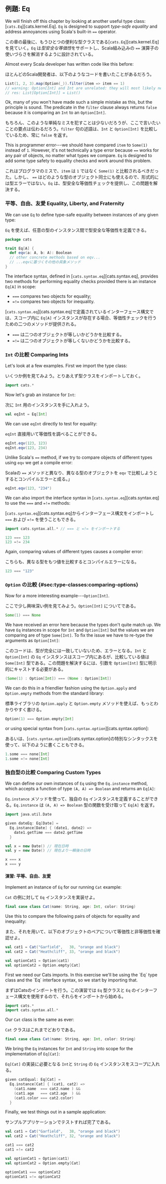 ## 例題: Eq

We will finish off this chapter by looking at another useful type class:
[`cats.Eq`][cats.kernel.Eq].
`Eq` is designed to support *type-safe equality*
and address annoyances using Scala's built-in `==` operator.

この章の最後に、もうひとつの便利な型クラスである[`cats.Eq`][cats.kernel.Eq]を見ていく。`Eq` は*型安全な等価性*をサポートし、Scala組み込みの `==` 演算子の使いづらさを解消するように設計されている。

Almost every Scala developer has written code like this before:

ほとんどのScala開発者は、以下のようなコードを書いたことがあるだろう。


```scala
List(1, 2, 3).map(Option(_)).filter(item => item == 1)
// warning: Option[Int] and Int are unrelated: they will most likely never compare equal
// res: List[Option[Int]] = List()

```

Ok, many of you won't have made such a simple mistake as this,
but the principle is sound.
The predicate in the `filter` clause always returns `false`
because it is comparing an `Int` to an `Option[Int]`.

もちろん、このような単純なミスを犯すことは少ないだろうが、ここで言いたいことの要点は伝わるだろう。`filter` 句の述語は、`Int` と `Option[Int]` を比較しているため、常に `false` を返す。

This is programmer error---we
should have compared `item` to `Some(1)` instead of `1`.
However, it's not technically a type error because
`==` works for any pair of objects, no matter what types we compare.
`Eq` is designed to add some type safety to equality checks
and work around this problem.

これはプログラマのミスで、`item` は `1` ではなく `Some(1)` と比較されるべきだった。しかし、 `==` はどのような型のオブジェクト同士にも使えるので、形式的には型エラーではない。`Eq` は、型安全な等価性チェックを提供し、この問題を解決する。

### 平等、自由、友愛 Equality, Liberty, and Fraternity

We can use `Eq` to define type-safe equality
between instances of any given type:

`Eq` を使えば、任意の型のインスタンス間で型安全な等価性を定義できる。

```scala
package cats

trait Eq[A] {
  def eqv(a: A, b: A): Boolean
  // other concrete methods based on eqv...
  // ...eqvに基づくその他の具象メソッド
}
```

The interface syntax, defined in [`cats.syntax.eq`][cats.syntax.eq],
provides two methods for performing equality checks
provided there is an instance `Eq[A]` in scope:

 - `===` compares two objects for equality;
 - `=!=` compares two objects for inequality.

[`cats.syntax.eq`][cats.syntax.eq]で定義されているインターフェース構文では、スコープ内に `Eq[A]` インスタンスが存在する場合、等価性チェックを行うための二つのメソッドが提供される。

- `===` は二つのオブジェクトが等しいかどうかを比較する。
- `=!=` は二つのオブジェクトが等しくないかどうかを比較する。

### `Int` の比較 Comparing Ints

Let's look at a few examples. First we import the type class:

いくつか例を見てみよう。とりあえず型クラスをインポートしておく。

```scala mdoc:silent:reset-object
import cats.*
```

Now let's grab an instance for `Int`:

次に `Int` 用のインスタンスを手に入れよう。

```scala mdoc:silent
val eqInt = Eq[Int]
```

We can use `eqInt` directly to test for equality:

`eqInt` 直接用いて等価性を調べることができる。

```scala mdoc
eqInt.eqv(123, 123)
eqInt.eqv(123, 234)
```

Unlike Scala's `==` method,
if we try to compare objects of different types using `eqv`
we get a compile error:

Scalaの `==` メソッドと異なり、異なる型のオブジェクトを `eqv` で比較しようとするとコンパイルエラーと成る。」

```scala mdoc:fail
eqInt.eqv(123, "234")
```

We can also import the interface syntax in [`cats.syntax.eq`][cats.syntax.eq]
to use the `===` and `=!=` methods:

[`cats.syntax.eq`][cats.syntax.eq]からインターフェース構文をインポートし `===` および `=!=` を使うこともできる。

```scala mdoc:silent
import cats.syntax.all.* // === と =!= をインポートする
```

```scala mdoc
123 === 123
123 =!= 234
```

Again, comparing values of different types causes a compiler error:

こちらも、異なる型をもつ値を比較するとコンパイルエラーになる。

```scala mdoc:fail
123 === "123"
```

### `Option` の比較 {#sec:type-classes:comparing-options}

Now for a more interesting example---`Option[Int]`.

ここで少し興味深い例を見てみよう。`Option[Int]` についてである。

```scala mdoc:fail
Some(1) === None
```

We have received an error here because the types don't quite match up.
We have `Eq` instances in scope for `Int` and `Option[Int]`
but the values we are comparing are of type `Some[Int]`.
To fix the issue we have to re-type the arguments as `Option[Int]`:

このコードは、型が完全には一致していないため、エラーとなる。`Int` と `Option[Int]` の `Eq` インスタンスはスコープ内にあるが、比較している値は `Some[Int]` 型である。この問題を解決するには、引数を `Option[Int]` 型に明示的にキャストする必要がある。

```scala mdoc
(Some(1) : Option[Int]) === (None : Option[Int])
```

We can do this in a friendlier fashion using
the `Option.apply` and `Option.empty` methods from the standard library:

標準ライブラリの `Option.apply` と `Option.empty` メソッドを使えば、もっとわかりやすく書ける。

```scala mdoc
Option(1) === Option.empty[Int]
```

or using special syntax from [`cats.syntax.option`][cats.syntax.option]:

あるいは、[`cats.syntax.option`][cats.syntax.option]の特別なシンタックスを使って、以下のように書くこともできる。

```scala mdoc
1.some === none[Int]
1.some =!= none[Int]
```


### 独自型の比較 Comparing Custom Types

We can define our own instances of `Eq` using the `Eq.instance` method,
which accepts a function of type `(A, A) => Boolean` and returns an `Eq[A]`:

`Eq.instance` メソッドを使って、独自の `Eq` インスタンスを定義することができる。`Eq.instance` は `(A, A) => Boolean` 型の関数を受け取って `Eq[A]` を返す。

```scala mdoc:silent
import java.util.Date

given dateEq: Eq[Date] =
  Eq.instance[Date] { (date1, date2) =>
    date1.getTime === date2.getTime
  }
```

```scala mdoc:silent
val x = new Date() // 現在日時
val y = new Date() // 現在より一瞬後の日時
```

```scala mdoc
x === x
x === y
```


#### 演習: 平等、自由、友愛

Implement an instance of `Eq` for our running `Cat` example:

`Cat` の例に対して `Eq` インスタンスを実装せよ。

```scala mdoc:silent
final case class Cat(name: String, age: Int, color: String)
```

Use this to compare the following pairs of objects for equality and inequality:

また、それを用いて、以下のオブジェクトのペアについて等価性と非等価性を確認せよ。

```scala mdoc:silent
val cat1 = Cat("Garfield",   38, "orange and black")
val cat2 = Cat("Heathcliff", 33, "orange and black")

val optionCat1 = Option(cat1)
val optionCat2 = Option.empty[Cat]
```

<div class="solution">
First we need our Cats imports.
In this exercise we'll be using the `Eq` type class
and the `Eq` interface syntax,
so we start by importing that.

まずはCatsのインポートを行う。この演習では `Eq` 型クラスと `Eq` のインターフェース構文を使用するので、それらをインポートから始める。

```scala mdoc:silent:reset-object
import cats.*
import cats.syntax.all.* 
```

Our `Cat` class is the same as ever:

`Cat` クラスはこれまでどおりである。

```scala mdoc:silent
final case class Cat(name: String, age: Int, color: String)
```

We bring the `Eq` instances for `Int` and `String`
into scope for the implementation of `Eq[Cat]`:

`Eq[Cat]` の実装に必要となる `Int`と `String` の `Eq` インスタンスをスコープに入れる。

```scala mdoc:silent
given catEqual: Eq[Cat] =
  Eq.instance[Cat] { (cat1, cat2) =>
    (cat1.name  === cat2.name ) &&
    (cat1.age   === cat2.age  ) &&
    (cat1.color === cat2.color)
  }
```

Finally, we test things out in a sample application:

サンプルアプリケーションでテストすれば完了である。

```scala mdoc
val cat1 = Cat("Garfield",   38, "orange and black")
val cat2 = Cat("Heathcliff", 32, "orange and black")

cat1 === cat2
cat1 =!= cat2

val optionCat1 = Option(cat1)
val optionCat2 = Option.empty[Cat]

optionCat1 === optionCat2
optionCat1 =!= optionCat2
```
</div>
